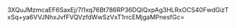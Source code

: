 3XQuJMzmcaEF6SaxEj/7I1xq76Bt786RP36DQIQxpAg3HLRxOCS40FwdGizTxSq+ya6VVJNhxJvfFVQVzfdWwSzVxT1rrcEMjgaMPnesfGc=